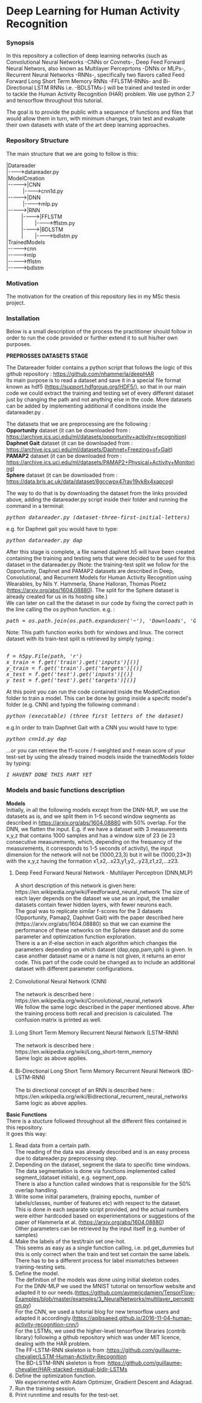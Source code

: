 # Deep Learning for Human Activity Recognition

<h3>Synopsis</h3>
In this repository a collection of deep learning networks (such as Convolutional Neural Networks -CNNs or Covnets-, Deep Feed Forward Neural Networs, also known as Multilayer Perceprtons -DNNs or MLPs-, Recurrent Neural Networks -RNNs-, specifically two flavors called Feed Forward Long Short Term Memory RNNs -FFLSTM-RNNs- and Bi-Directional LSTM RNNs i.e. -BDLSTMs-) will be trained and tested in order to tackle the Human Activity Recognition (HAR) problem.
We use python 2.7 and tensorflow throughout this tutorial.

The goal is to provide the public with a sequence of functions and files that would allow them in turn, with minimum changes, train test and evaluate their own datasets with state of the art deep learning approaches.

<h3>Repository Structure</h3>

The main structure that we are going to follow is this:

|Datareader  
|---->datareader.py  
|ModelCreation  
|----->|CNN  
|&nbsp;&nbsp;&nbsp;&nbsp;&nbsp;&nbsp;&nbsp;&nbsp;&nbsp;&nbsp;|---->cnn1d.py  
|----->|DNN  
|&nbsp;&nbsp;&nbsp;&nbsp;&nbsp;&nbsp;&nbsp;&nbsp;&nbsp;&nbsp;|---->mlp.py  
|----->|RNN  
|&nbsp;&nbsp;&nbsp;&nbsp;&nbsp;&nbsp;&nbsp;&nbsp;&nbsp;|---->|FFLSTM  
|&nbsp;&nbsp;&nbsp;&nbsp;&nbsp;&nbsp;&nbsp;&nbsp;&nbsp;|&nbsp;&nbsp;&nbsp;&nbsp;&nbsp;&nbsp;&nbsp;&nbsp;|---->fflstm.py  
|&nbsp;&nbsp;&nbsp;&nbsp;&nbsp;&nbsp;&nbsp;&nbsp;&nbsp;|---->|BDLSTM  
|&nbsp;&nbsp;&nbsp;&nbsp;&nbsp;&nbsp;&nbsp;&nbsp;&nbsp;|&nbsp;&nbsp;&nbsp;&nbsp;&nbsp;&nbsp;&nbsp;&nbsp;|---->bdlstm.py  
|TrainedModels  
|----->cnn  
|----->mlp  
|----->fflstm  
|----->bdlstm  

<h3>Motivation</h3>
The motivation for the creation of this repository lies in my MSc thesis project.

<h3>Installation</h3>

Below is a small description of the process the practitioner should follow in order to run the code provided or further extend it to suit his/her own purposes.  

<b>PREPROSSES DATASETS STAGE</b>

The Datareader folder contains a python script that follows the logic of this github repository : https://github.com/nhammerla/deepHAR  
Its main purpose is to read a dataset and save it in a special file format known as hdf5 (https://support.hdfgroup.org/HDF5/), so that
in our main code we could extract the training and testing set of every different dataset just by changing the path and not anything else in the code. More datasets can be added by implementing additional if conditions inside the datareader.py  .

The datasets that we are preprocessing are the following :  
<b>Opportunity</b> dataset (it can be downloaded from : https://archive.ics.uci.edu/ml/datasets/opportunity+activity+recognition)  
<b>Daphnet Gait</b> dataset (it can be downloaded from : https://archive.ics.uci.edu/ml/datasets/Daphnet+Freezing+of+Gait)  
<b>PAMAP2</b> dataset (it can be downloaded from : https://archive.ics.uci.edu/ml/datasets/PAMAP2+Physical+Activity+Monitoring)  
<b>Sphere</b> dataset (it can be downloaded from : https://data.bris.ac.uk/data/dataset/8gccwpx47rav19vk8x4xapcog)  

The way to do that is by downloading the dataset from the links provided above, adding the datareader.py script inside their
folder and running the command in a terminal:  
<pre><i>python datareader.py (dataset-three-first-initial-letters)</i></pre>  
e.g. for Daphnet gait you would have to type:  
<pre><i>python datareader.py dap</i></pre>

After this stage is complete, a file named daphnet.h5 will have been created containing the training and testing sets that were decided to be used for this dataset in the datareader.py (Note: the training-test split we follow for the Opportunity, Daphnet and PAMAP2 datasets are described in Deep, Convolutional, and Recurrent Models for Human Activity Recognition using Wearables, by Nils Y. Hammerla, Shane Halloran, Thomas Ploetz (https://arxiv.org/abs/1604.08880). The split for the Sphere dataset is already created for us in its hosting site.)  
We can later on call the the dataset in our code by fixing the correct path in the line calling the os python function.
e.g. :  
<pre><i>path = os.path.join(os.path.expanduser('~'), 'Downloads', 'OpportunityUCIDataset', 'opportunity.h5')</i></pre>    
Note: This path function works both for windows and linux.
The correct dataset with its train-test split is retrieved by simply typing :
<pre><i>
f = h5py.File(path, 'r')
x_train = f.get('train').get('inputs')[()]
y_train = f.get('train').get('targets')[()]
x_test = f.get('test').get('inputs')[()]
y_test = f.get('test').get('targets')[()]
</i></pre>

At this point you can run the code contained inside the ModelCreation folder to train a model.
This can be done by going inside a specifc model's folder (e.g. CNN) and typing the following command :
<pre><i>python (executable) (three first letters of the dataset)</i></pre>  
e.g.In order to train Daphnet Gait with a CNN you would have to type:
<pre><i>python cnn1d.py dap</i></pre>

...or you can retrieve the f1-score / f-weighted and f-mean score of your test-set by using the already trained models inside the
trainedModels folder by typing:
<pre><i>I HAVENT DONE THIS PART YET</i></pre>

<h3>Models and basic functions description</h3>

<b>Models</b><br>
Initially, in all the following models except from the DNN-MLP, we use the datasets as is, and we split them in 1-5 second window segments as described in https://arxiv.org/abs/1604.08880 with 50% overlap. For the DNN, we flatten the input. E.g. if we have a dataset with 3 measurements x,y,z that contains 1000 samples and has a window size of 23 (ie 23 consecutive measurements, which, depending on the frequency of the measurements, it corresponds to 1-5 seconds of activity), the input dimension for the network will not be (1000,23,3) but it will be (1000,23*3) with the x,y,z having the formation x1,x2,..x23,y1,y2,..y23,z1,z2,...z23. 
<ol>
<li>Deep Feed Forward Neural Network - Multilayer Perceptron (DNN,MLP)</li>
<br>A short description of this network is given here: https://en.wikipedia.org/wiki/Feedforward_neural_network
The size of each layer depends on the dataset we use as an input, the smaller datasets contain fewer hidden layers, with fewer neurons each.<br>The goal was to replicate similar f-scores for the 3 datasets (Opportunity, Pamap2, Daphnet Gait) with the paper described here (https://arxiv.org/abs/1604.08880) so that we can examine the performance of these networks on the Sphere dataset and do some parameter and optimization function exploration.<br>
There is a an if-else section in each algorithm which changes the parameters depending on which dataset (dap,opp,pam,sph) is given. In case another dataset name or a name is not given, it returns an error code. This part of the code could be changed as to include an additional dataset with different parameter configurations.<br>
<br>
<li>Convolutional Neural Network (CNN)</li>
<br>The network is described here : https://en.wikipedia.org/wiki/Convolutional_neural_network
<br>We follow the same logic described in the paper mentioned above.
After the training process both recall and precision is calculated. The confusion matrix is printed as well.<br>
<br>
<li>Long Short Term Memory Recurrent Neural Network (LSTM-RNN)</li>
<br>The network is described here : https://en.wikipedia.org/wiki/Long_short-term_memory
<br>Same logic as above applies.<br>
<br>
<li>Bi-Directional Long Short Term Memory Recurrent Neural Network (BD-LSTM-RNN)</li>
<br>The bi directional concept of an RNN is described here : https://en.wikipedia.org/wiki/Bidirectional_recurrent_neural_networks
<br>Same logic as above applies.
</ol>

<b>Basic Functions</b><br>
There is a stucture followed throughout all the different files contained in this repository.<br>
It goes this way:<br>

1) Read data from a certain path.<br>
The reading of the data was already described and is an easy process due to datareader.py preprocessing step.<br>
2) Depending on the dataset, segment the data to specific time windows.<br>
The data segmentation is done via functions implemented called segment_(dataset initials), e.g. segment_opp.<br>
There is also a function called windows that is responsible for the 50% overlap handling.<br>
3) Write some initial parameters, (training epochs, number of labels/classes, number of features etc) with respect to the dataset.<br>
This is done in each separate script provided, and the actual numbers were either hardcoded based on experimentations or suggestions of the paper of Hammerla et al. (https://arxiv.org/abs/1604.08880)<br>
Other parameters can be retrieved by the input itself (e.g. number of samples)<br>
4) Make the labels of the test/train set one-hot.<br>
This seems as easy as a single function calling, i.e. pd.get_dummies but this is only correct when the train and test set contain the same labels. There has to be a different process for label mismatches between training-testing sets.
5) Define the model.<br>
The definition of the models was done using initial skeleton codes.<br>
For the DNN-MLP we used the MNIST tutorial on tensorflow website and adapted it to our needs.(https://github.com/aymericdamien/TensorFlow-Examples/blob/master/examples/3_NeuralNetworks/multilayer_perceptron.py)<br>
For the CNN, we used a tutorial blog for new tensorflow users and adapted it accordingly.(https://aqibsaeed.github.io/2016-11-04-human-activity-recognition-cnn/)<br>
For the LSTMs, we used the higher-level tensorflow libraries (contrib library) following a github repository which was under MIT licence, dealing with the HAR problem.<br> 
The FF-LSTM-RNN skeleton is from :https://github.com/guillaume-chevalier/LSTM-Human-Activity-Recognition<br>
The BD-LSTM-RNN skeleton is from :https://github.com/guillaume-chevalier/HAR-stacked-residual-bidir-LSTMs<br>
6) Define the optimization function.<br>
We experimented with Adam Optimizer, Gradient Descent and Adagrad.
7) Run the training session.<br>
8) Print runntime and results for the test-set.<br>
